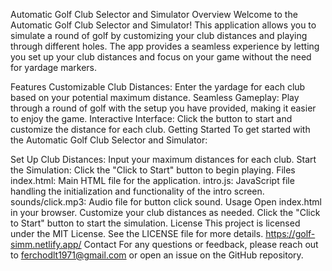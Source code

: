 Automatic Golf Club Selector and Simulator
Overview
Welcome to the Automatic Golf Club Selector and Simulator! This application allows you to simulate a round of golf by customizing your club distances and playing through different holes. The app provides a seamless experience by letting you set up your club distances and focus on your game without the need for yardage markers.

Features
Customizable Club Distances: Enter the yardage for each club based on your potential maximum distance.
Seamless Gameplay: Play through a round of golf with the setup you have provided, making it easier to enjoy the game.
Interactive Interface: Click the button to start and customize the distance for each club.
Getting Started
To get started with the Automatic Golf Club Selector and Simulator:

Set Up Club Distances: Input your maximum distances for each club.
Start the Simulation: Click the "Click to Start" button to begin playing.
Files
index.html: Main HTML file for the application.
intro.js: JavaScript file handling the initialization and functionality of the intro screen.
sounds/click.mp3: Audio file for button click sound.
Usage
Open index.html in your browser.
Customize your club distances as needed.
Click the "Click to Start" button to start the simulation.
License
This project is licensed under the MIT License. See the LICENSE file for more details.
https://golf-simm.netlify.app/
Contact
For any questions or feedback, please reach out to ferchodlt1971@gmail.com or open an issue on the GitHub repository.